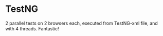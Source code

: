 # TestNG
2 parallel tests on 2 browsers each, 
executed from TestNG-xml file, 
and with 4 threads.
Fantastic!
